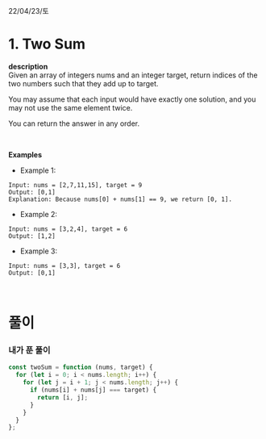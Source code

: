 22/04/23/토

<h1>1. Two Sum</h1>

<strong>description</strong>  
Given an array of integers nums and an integer target, return indices of the two numbers such that they add up to target.

You may assume that each input would have exactly one solution, and you may not use the same element twice.

You can return the answer in any order.

 <br>

<strong>Examples</strong>

- Example 1:

```
Input: nums = [2,7,11,15], target = 9
Output: [0,1]
Explanation: Because nums[0] + nums[1] == 9, we return [0, 1].
```

- Example 2:

```
Input: nums = [3,2,4], target = 6
Output: [1,2]
```

- Example 3:

```
Input: nums = [3,3], target = 6
Output: [0,1]
```

<br>

<h1>풀이</h1>
<h3>내가 푼 풀이</h3>

```javascript
const twoSum = function (nums, target) {
  for (let i = 0; i < nums.length; i++) {
    for (let j = i + 1; j < nums.length; j++) {
      if (nums[i] + nums[j] === target) {
        return [i, j];
      }
    }
  }
};
```

